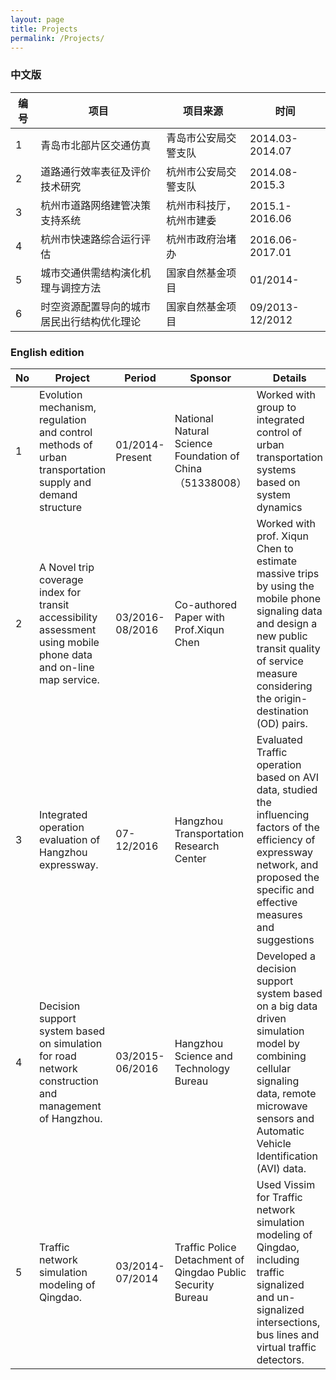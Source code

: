 ```yaml
---
layout: page
title: Projects
permalink: /Projects/
---
```

### 中文版

编号  |  项目 | 项目来源  | 时间 
---|----|------|----
1 | 青岛市北部片区交通仿真&nbsp;&nbsp;   | 青岛市公安局交警支队&nbsp;&nbsp;  | 2014.03-2014.07
2 | 道路通行效率表征及评价技术研究&nbsp;&nbsp;  | 杭州市公安局交警支队&nbsp;&nbsp;  | 2014.08-2015.3
3 | 杭州市道路网络建管决策支持系统&nbsp;&nbsp;    | 杭州市科技厅，杭州市建委&nbsp;&nbsp;  | 2015.1-2016.06
4 | 杭州市快速路综合运行评估&nbsp;&nbsp;     | 杭州市政府治堵办&nbsp;&nbsp;|2016.06-2017.01
5 | 城市交通供需结构演化机理与调控方法    | 国家自然基金项目&nbsp;&nbsp;|01/2014-
6 | 时空资源配置导向的城市居民出行结构优化理论    | 国家自然基金项目&nbsp;&nbsp;|09/2013-12/2012

### English edition

No |  Project | Period | Sponsor  | Details
---|----|------|----|----
1|Evolution mechanism, regulation and control methods of urban transportation supply and demand structure|  01/2014-Present|National Natural Science Foundation of China（51338008）|Worked with group to integrated control of urban transportation systems based on system dynamics
2|A Novel trip coverage index for transit accessibility assessment using mobile phone data and on-line map service.	|03/2016-08/2016|Co-authored Paper with Prof.Xiqun Chen|Worked with prof. Xiqun Chen to estimate massive trips by using the mobile phone signaling data and design a new public transit quality of service measure considering the origin-destination (OD) pairs.
3|Integrated operation evaluation of Hangzhou expressway.	|07-12/2016|Hangzhou Transportation Research Center|Evaluated Traffic operation based on AVI data, studied the influencing factors of the efficiency of expressway network, and proposed the specific and effective measures and suggestions
4|Decision support system based on simulation for road network construction and management of Hangzhou. 	|03/2015-06/2016|Hangzhou Science and Technology Bureau|Developed a decision support system based on a big data driven simulation model by combining cellular signaling data, remote microwave sensors and Automatic Vehicle Identification (AVI) data. 
5|Traffic network simulation modeling of Qingdao.	|03/2014-07/2014|Traffic Police Detachment of Qingdao Public Security Bureau|Used Vissim for Traffic network simulation modeling of Qingdao, including traffic signalized and un-signalized intersections, bus lines and virtual traffic detectors.

